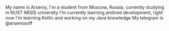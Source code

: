 My name is Arseniy, I'm a student from Moscow, Russia, currently studying in NUST MISIS university
I'm currently learning android development, right now I'm learning Kotlin and working on my Java knowledge
My telegram is @arsenosoff
